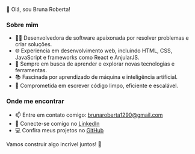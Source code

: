 👋 Olá, sou Bruna Roberta!

### Sobre mim

- 👨‍💻 Desenvolvedora de software apaixonada por resolver problemas e criar soluções.
- 🌐 Experiencia em desenvolvimento web, incluindo HTML, CSS, JavaScript e frameworks como React e AnjularJS.
- 🚀 Sempre em busca de aprender e explorar novas tecnologias e ferramentas.
- 📚 Fascinada por aprendizado de máquina e inteligência artificial.
- 🎯 Comprometida em escrever código limpo, eficiente e escalável.

### Onde me encontrar

- 📫 Entre em contato comigo: [brunaroberta1290@gmail.com](mailto:brunaroberta1290@gmail.com)
- 💼 Conecte-se comigo no [LinkedIn](https://www.linkedin.com/in/bruna-roberta-a46541285)
- 💻 Confira meus projetos no [GitHub](https://github.com/brunartt)

Vamos construir algo incrível juntos! 💪
